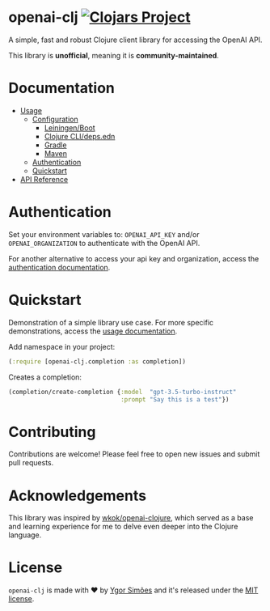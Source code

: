 # openai-clj [![Clojars Project](https://img.shields.io/clojars/v/org.clojars.ygorsimoes/openai-clj.svg)](https://clojars.org/org.clojars.ygorsimoes/openai-clj)

A simple, fast and robust Clojure client library for accessing the OpenAI API.

This library is **unofficial**, meaning it is **community-maintained**.


# Documentation

- [Usage](https://github.com/ygorsimoes/openai-clj/blob/main/doc/USAGE.md)
    - [Configuration](https://github.com/ygorsimoes/openai-clj/blob/main/doc/USAGE.md#configuration)
        - [Leiningen/Boot](https://github.com/ygorsimoes/openai-clj/blob/main/doc/USAGE.md#leiningenboot)
        - [Clojure CLI/deps.edn](https://github.com/ygorsimoes/openai-clj/blob/main/doc/USAGE.md#clojure-clidepsedn)
        - [Gradle](https://github.com/ygorsimoes/openai-clj/blob/main/doc/USAGE.md#gradle)
        - [Maven](https://github.com/ygorsimoes/openai-clj/blob/main/doc/USAGE.md#maven)
    - [Authentication](https://github.com/ygorsimoes/openai-clj/blob/main/doc/USAGE.md#authentication)
    - [Quickstart](https://github.com/ygorsimoes/openai-clj/blob/main/doc/USAGE.md#authentication)
- [API Reference](https://cljdoc.org/d/org.clojars.ygorsimoes/openai-clj/0.1.1-SNAPSHOT/api/openai-clj)

# Authentication

Set your environment variables to: `OPENAI_API_KEY` and/or `OPENAI_ORGANIZATION` to authenticate with the OpenAI API.

For another alternative to access your api key and organization, access
the [authentication documentation](https://github.com/ygorsimoes/openai-clj/blob/main/doc/USAGE.md#authentication).

# Quickstart

Demonstration of a simple library use case. For more specific demonstrations, access
the [usage documentation](https://github.com/ygorsimoes/openai-clj/blob/main/doc/USAGE.md).

Add namespace in your project:

```clojure
(:require [openai-clj.completion :as completion])
```

Creates a completion:

```clojure
(completion/create-completion {:model  "gpt-3.5-turbo-instruct"
                               :prompt "Say this is a test"})
```

# Contributing

Contributions are welcome! Please feel free to open new issues and submit pull requests.

# Acknowledgements

This library was inspired by [wkok/openai-clojure](https://github.com/wkok/openai-clojure), which served as a base and
learning experience for me to delve even deeper into the Clojure language.

# License

`openai-clj` is made with ❤️ by [Ygor Simões](https://github.com/account) and it's released under
the [MIT license](https://github.com/ygorsimoes/openai-clj/blob/main/LICENSE).